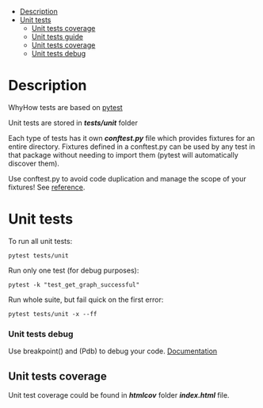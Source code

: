 - [Description](#description)
- [Unit tests](#unit-tests)
  - [Unit tests coverage](#unit-tests-coverage)
  - [Unit tests guide](#unit-tests-guide)
  - [Unit tests coverage](#unit-tests-coverage)
  - [Unit tests debug](#unit-tests-debug)

# Description

WhyHow tests are based on [pytest](https://docs.pytest.org/en/stable/)

Unit tests are stored in **_tests/unit_** folder

Each type of tests has it own **_conftest.py_** file which provides fixtures for an entire directory. Fixtures defined in a conftest.py can be used by any test in that package without needing to import them (pytest will automatically discover them).

Use conftest.py to avoid code duplication and manage the scope of your fixtures! See [reference](<(https://docs.pytest.org/en/stable/reference/fixtures.html#conftest-py-sharing-fixtures-across-multiple-files)>).

# Unit tests

To run all unit tests:

```shell
pytest tests/unit
```

Run only one test (for debug purposes):

```shell
pytest -k "test_get_graph_successful"
```

Run whole suite, but fail quick on the first error:

```shell
pytest tests/unit -x --ff
```

### Unit tests debug

Use breakpoint() and (Pdb) to debug your code. [Documentation](https://docs.python.org/3/library/pdb.html)

## Unit tests coverage

Unit test coverage could be found in **_htmlcov_** folder **_index.html_** file.
